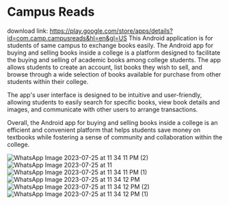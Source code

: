 
# Campus Reads

download link: https://play.google.com/store/apps/details?id=com.camp.campusreads&hl=en&gl=US
This Android application is for students of same campus to exchange books easily.
The Android app for buying and selling books inside a college is a platform designed to facilitate the buying and selling of academic books among college students. The app allows students to create an account, list books they wish to sell, and browse through a wide selection of books available for purchase from other students within their college.

The app's user interface is designed to be intuitive and user-friendly, allowing students to easily search for specific books, view book details and images, and communicate with other users to arrange transactions.

Overall, the Android app for buying and selling books inside a college is an efficient and convenient platform that helps students save money on textbooks while fostering a sense of community and collaboration within the college.




![WhatsApp Image 2023-07-25 at 11 34 11 PM (2)](https://github.com/Abhi27122/Campus-Reads/assets/94520177/0e049fba-ab5a-4ebd-afa7-20ad86b9324d)
![WhatsApp Image 2023-07-25 at 11](https://github.com/Abhi27122/Campus-Reads/assets/94520177/29a8d496-133e-4342-b209-f08d014e396f)
![WhatsApp Image 2023-07-25 at 11 34 11 PM (1)](https://github.com/Abhi27122/Campus-Reads/assets/94520177/1037fd64-0c70-4da1-baee-bb1d67d3b6f7)
![WhatsApp Image 2023-07-25 at 11 34 12 PM](https://github.com/Abhi27122/Campus-Reads/assets/94520177/7b8834f2-4bb8-4ab2-802d-40df829c14a6)
![WhatsApp Image 2023-07-25 at 11 34 12 PM (2)](https://github.com/Abhi27122/Campus-Reads/assets/94520177/f7794e32-4cb0-455a-905e-027fd405ddeb)
![WhatsApp Image 2023-07-25 at 11 34 12 PM (1)](https://github.com/Abhi27122/Campus-Reads/assets/94520177/cae29ba6-6a61-4129-b221-2ba5f7f8aad9)
